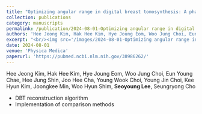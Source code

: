 ```yaml
---
title: "Optimizing angular range in digital breast tomosynthesis: A phantom study investigating lesion detection across varied breast density and thickness"
collection: publications
category: manuscripts
permalink: /publication/2024-08-01-Optimizing angular range in digital breast tomosynthesis
authors: 'Hee Jeong Kim, Hak Hee Kim, Hye Joung Eom, Woo Jung Choi, Eun Young Chae, Hee Jung Shin, Joo Hee Cha, Young Wook Choi, Young Jin Choi, Kee Hyun Kim, Joongkee Min, Woo Hyun Shim, **Seoyoung Lee**, Seungryong Cho'
excerpt: "<br/><img src='/images/2024-08-01-Optimizing angular range in digital breast tomosynthesis.png'>"
date: 2024-08-01
venue: 'Physica Medica'
paperurl: 'https://pubmed.ncbi.nlm.nih.gov/38986262/'
---
```



Hee Jeong Kim, Hak Hee Kim, Hye Joung Eom, Woo Jung Choi, Eun Young Chae, Hee Jung Shin, Joo Hee Cha, Young Wook Choi, Young Jin Choi, Kee Hyun Kim, Joongkee Min, Woo Hyun Shim, **Seoyoung Lee**, Seungryong Cho     

- DBT reconstruction algorithm
- Implementation of comparison methods
